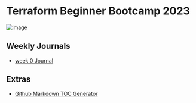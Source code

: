 # Terraform Beginner Bootcamp 2023

![image](https://github.com/OloruntobiOlurombi/terraform-beginner-bootcamp-2023/assets/40290711/ebf9ee31-47b0-4812-b439-4d04d5f65ae2)


## Weekly Journals
- [week 0 Journal](journal/week0.md)

## Extras
- [Github Markdown TOC Generator](https://ecotrust-canada.github.io/markdown-toc/)
